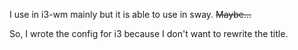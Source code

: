 I use in i3-wm mainly but it is able to use in sway.
~~Maybe...~~

So, I wrote the config for i3 because I don't want to rewrite the title.
